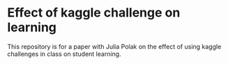 # Effect of kaggle challenge on learning

This repository is for a paper with Julia Polak on the effect of using kaggle challenges in class on student learning.
